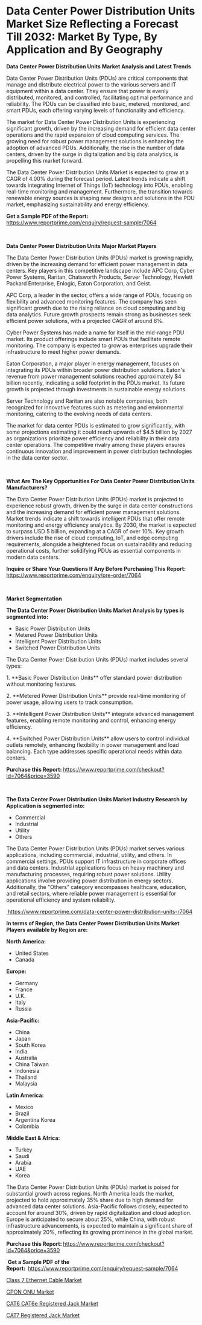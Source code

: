<p><h1>Data Center Power Distribution Units Market Size Reflecting a Forecast Till 2032: Market By Type, By Application and By Geography</h1></p><p><strong>Data Center Power Distribution Units Market Analysis and Latest Trends</strong></p>
<p><p>Data Center Power Distribution Units (PDUs) are critical components that manage and distribute electrical power to the various servers and IT equipment within a data center. They ensure that power is evenly distributed, monitored, and controlled, facilitating optimal performance and reliability. The PDUs can be classified into basic, metered, monitored, and smart PDUs, each offering varying levels of functionality and efficiency.</p><p>The market for Data Center Power Distribution Units is experiencing significant growth, driven by the increasing demand for efficient data center operations and the rapid expansion of cloud computing services. The growing need for robust power management solutions is enhancing the adoption of advanced PDUs. Additionally, the rise in the number of data centers, driven by the surge in digitalization and big data analytics, is propelling this market forward.</p><p>The Data Center Power Distribution Units Market is expected to grow at a CAGR of 4.00% during the forecast period. Latest trends indicate a shift towards integrating Internet of Things (IoT) technology into PDUs, enabling real-time monitoring and management. Furthermore, the transition towards renewable energy sources is shaping new designs and solutions in the PDU market, emphasizing sustainability and energy efficiency.</p></p>
<p><strong>Get a Sample PDF of the Report:&nbsp;</strong> <a href="https://www.reportprime.com/enquiry/request-sample/7064?utm_campaign=2195&utm_medium=2&utm_source=Github&utm_content=ia&utm_term=19032025&utm_id=data-center-power-distribution-units">https://www.reportprime.com/enquiry/request-sample/7064</a></p>
<p>&nbsp;</p>
<p><strong>Data Center Power Distribution Units Major Market Players</strong></p>
<p><p>The Data Center Power Distribution Units (PDUs) market is growing rapidly, driven by the increasing demand for efficient power management in data centers. Key players in this competitive landscape include APC Corp, Cyber Power Systems, Raritan, Chatsworth Products, Server Technology, Hewlett Packard Enterprise, Enlogic, Eaton Corporation, and Geist.</p><p>APC Corp, a leader in the sector, offers a wide range of PDUs, focusing on flexibility and advanced monitoring features. The company has seen significant growth due to the rising reliance on cloud computing and big data analytics. Future growth prospects remain strong as businesses seek efficient power solutions, with a projected CAGR of around 6%.</p><p>Cyber Power Systems has made a name for itself in the mid-range PDU market. Its product offerings include smart PDUs that facilitate remote monitoring. The company is expected to grow as enterprises upgrade their infrastructure to meet higher power demands.</p><p>Eaton Corporation, a major player in energy management, focuses on integrating its PDUs within broader power distribution solutions. Eaton's revenue from power management solutions reached approximately $4 billion recently, indicating a solid footprint in the PDUs market. Its future growth is projected through investments in sustainable energy solutions.</p><p>Server Technology and Raritan are also notable companies, both recognized for innovative features such as metering and environmental monitoring, catering to the evolving needs of data centers.</p><p>The market for data center PDUs is estimated to grow significantly, with some projections estimating it could reach upwards of $4.5 billion by 2027 as organizations prioritize power efficiency and reliability in their data center operations. The competitive rivalry among these players ensures continuous innovation and improvement in power distribution technologies in the data center sector.</p></p>
<p>&nbsp;</p>
<p><strong>What Are The Key Opportunities For Data Center Power Distribution Units Manufacturers?</strong></p>
<p><p>The Data Center Power Distribution Units (PDUs) market is projected to experience robust growth, driven by the surge in data center constructions and the increasing demand for efficient power management solutions. Market trends indicate a shift towards intelligent PDUs that offer remote monitoring and energy efficiency analytics. By 2030, the market is expected to surpass USD 5 billion, expanding at a CAGR of over 10%. Key growth drivers include the rise of cloud computing, IoT, and edge computing requirements, alongside a heightened focus on sustainability and reducing operational costs, further solidifying PDUs as essential components in modern data centers.</p></p>
<p><strong>Inquire or Share Your Questions If Any Before Purchasing This Report:</strong> <a href="https://www.reportprime.com/enquiry/pre-order/7064?utm_campaign=2195&utm_medium=2&utm_source=Github&utm_content=ia&utm_term=19032025&utm_id=data-center-power-distribution-units">https://www.reportprime.com/enquiry/pre-order/7064</a></p>
<p>&nbsp;</p>
<p><strong>Market Segmentation</strong></p>
<p><strong>The Data Center Power Distribution Units Market Analysis by types is segmented into:</strong></p>
<p><ul><li>Basic Power Distribution Units</li><li>Metered Power Distribution Units</li><li>Intelligent Power Distribution Units</li><li>Switched Power Distribution Units</li></ul></p>
<p><p>The Data Center Power Distribution Units (PDUs) market includes several types: </p><p>1. **Basic Power Distribution Units** offer standard power distribution without monitoring features.</p><p>2. **Metered Power Distribution Units** provide real-time monitoring of power usage, allowing users to track consumption.</p><p>3. **Intelligent Power Distribution Units** integrate advanced management features, enabling remote monitoring and control, enhancing energy efficiency.</p><p>4. **Switched Power Distribution Units** allow users to control individual outlets remotely, enhancing flexibility in power management and load balancing. Each type addresses specific operational needs within data centers.</p></p>
<p><strong>Purchase this Report:&nbsp;</strong><a href="https://www.reportprime.com/checkout?id=7064&price=3590&utm_campaign=2195&utm_medium=2&utm_source=Github&utm_content=ia&utm_term=19032025&utm_id=data-center-power-distribution-units">https://www.reportprime.com/checkout?id=7064&price=3590</a></p>
<p>&nbsp;</p>
<p><strong>The Data Center Power Distribution Units Market Industry Research by Application is segmented into:</strong></p>
<p><ul><li>Commercial</li><li>Industrial</li><li>Utility</li><li>Others</li></ul></p>
<p><p>The Data Center Power Distribution Units (PDUs) market serves various applications, including commercial, industrial, utility, and others. In commercial settings, PDUs support IT infrastructure in corporate offices and data centers. Industrial applications focus on heavy machinery and manufacturing processes, requiring robust power solutions. Utility applications involve providing power distribution in energy sectors. Additionally, the "Others" category encompasses healthcare, education, and retail sectors, where reliable power management is essential for operational efficiency and system reliability.</p></p>
<p><a href="https://www.reportprime.com/data-center-power-distribution-units-r7064?utm_campaign=2195&utm_medium=2&utm_source=Github&utm_content=ia&utm_term=19032025&utm_id=data-center-power-distribution-units">&nbsp;https://www.reportprime.com/data-center-power-distribution-units-r7064</a></p>
<p><strong>In terms of Region, the Data Center Power Distribution Units Market Players available by Region are:</strong></p>
<p>
    <p> <strong> North America: </strong>
        <ul>
            <li>United States</li>
            <li>Canada</li>
        </ul>
        </p> 
    <p> <strong> Europe: </strong>
        <ul>
            <li>Germany</li>
            <li>France</li>
            <li>U.K.</li>
            <li>Italy</li>
            <li>Russia</li>
        </ul>
        </p> 
    <p> <strong> Asia-Pacific: </strong>
        <ul>
            <li>China</li>
            <li>Japan</li>
            <li>South Korea</li>
            <li>India</li>
            <li>Australia</li>
            <li>China Taiwan</li>
            <li>Indonesia</li>
            <li>Thailand</li>
            <li>Malaysia</li>
        </ul>
        </p> 
    <p> <strong> Latin America: </strong>
        <ul>
            <li>Mexico</li>
            <li>Brazil</li>
            <li>Argentina Korea</li>
            <li>Colombia</li>
        </ul>
        </p> 
    <p> <strong> Middle East & Africa: </strong>
        <ul>
            <li>Turkey</li>
            <li>Saudi</li>
            <li>Arabia</li>
            <li>UAE</li>
            <li>Korea</li>
        </ul>
    </p>
    </p>
<p><p>The Data Center Power Distribution Units (PDUs) market is poised for substantial growth across regions. North America leads the market, projected to hold approximately 35% share due to high demand for advanced data center solutions. Asia-Pacific follows closely, expected to account for around 30%, driven by rapid digitalization and cloud adoption. Europe is anticipated to secure about 25%, while China, with robust infrastructure advancements, is expected to maintain a significant share of approximately 20%, reflecting its growing prominence in the global market.</p></p>
<p><strong>Purchase this Report: </strong><a href="https://www.reportprime.com/checkout?id=7064&price=3590&utm_campaign=2195&utm_medium=2&utm_source=Github&utm_content=ia&utm_term=19032025&utm_id=data-center-power-distribution-units">https://www.reportprime.com/checkout?id=7064&price=3590</a></p>
<p>&nbsp;<strong>Get a Sample PDF of the Report:&nbsp;&nbsp;</strong><a href="https://www.reportprime.com/enquiry/request-sample/7064?utm_campaign=2195&utm_medium=2&utm_source=Github&utm_content=ia&utm_term=19032025&utm_id=data-center-power-distribution-units">https://www.reportprime.com/enquiry/request-sample/7064</a></p>
<p><strong></strong></p>
<p><p><a href="https://github.com/piskofraisel/Market-Research-Report-List-1/blob/main/class-7-ethernet-cable-market.md?utm_campaign=2195&utm_medium=2&utm_source=Github&utm_content=ia&utm_term=19032025&utm_id=data-center-power-distribution-units">Class 7 Ethernet Cable Market</a></p><p><a href="https://github.com/ChiragRP21/Market-Research-Report-List-7/blob/main/gpon-onu-market.md?utm_campaign=2195&utm_medium=2&utm_source=Github&utm_content=ia&utm_term=19032025&utm_id=data-center-power-distribution-units">GPON ONU Market</a></p><p><a href="https://github.com/zahrigayda1h/Market-Research-Report-List-1/blob/main/cat6-cat6e-registered-jack-market.md?utm_campaign=2195&utm_medium=2&utm_source=Github&utm_content=ia&utm_term=19032025&utm_id=data-center-power-distribution-units">CAT6 CAT6e Registered Jack Market</a></p><p><a href="https://github.com/fettycahow90/Market-Research-Report-List-1/blob/main/cat7-registered-jack-market.md?utm_campaign=2195&utm_medium=2&utm_source=Github&utm_content=ia&utm_term=19032025&utm_id=data-center-power-distribution-units">CAT7 Registered Jack Market</a></p></p>